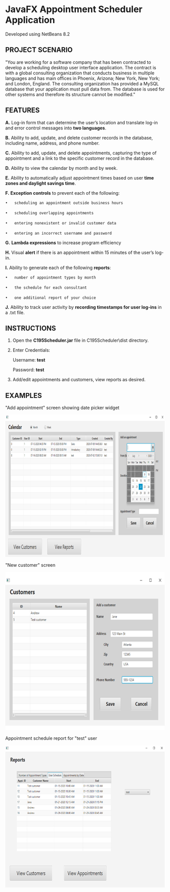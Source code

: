 # JavaFX Appointment Scheduler Application

Developed using NetBeans 8.2


## PROJECT SCENARIO

"You are working for a software company that has been contracted to develop a scheduling desktop user interface application. 
The contract is with a global consulting organization that conducts business in multiple languages and has main offices in 
Phoenix, Arizona; New York, New York; and London, England. The consulting organization has provided a MySQL database that your 
application must pull data from. The database is used for other systems and therefore its structure cannot be modified."


## FEATURES

**A.**   Log-in form that can determine the user’s location and translate log-in and error control messages into **two languages**.

**B.**   Ability to add, update, and delete customer records in the database, including name, address, and phone number.

**C.**   Ability to add, update, and delete appointments, capturing the type of appointment and a link to the 
specific customer record in the database.

**D.**   Ability to view the calendar by month and by week.

**E.**    Ability to automatically adjust appointment times based on user **time zones and daylight savings time**.

**F.**   **Exception controls** to prevent each of the following:

    •   scheduling an appointment outside business hours

    •   scheduling overlapping appointments

    •   entering nonexistent or invalid customer data

    •   entering an incorrect username and password

**G.**  **Lambda expressions** to increase program efficiency

**H.**   Visual **alert** if there is an appointment within 15 minutes of the user’s log-in.

**I.**   Ability to generate each of the following **reports**:

    •   number of appointment types by month

    •   the schedule for each consultant

    •   one additional report of your choice

**J.**   Ability to track user activity by **recording timestamps for user log-ins** in a .txt file. 


## INSTRUCTIONS

1. Open the **C195Scheduler.jar** file in C195Scheduler\dist directory.

2. Enter Credentials:

    Username: **test**
    
    Password: **test**
    
3. Add/edit appointments and customers, view reports as desired.


## EXAMPLES

"Add appointment" screen showing date picker widget

<img src="screenshots/appt_calendar.png" width="800" height="450" />

"New customer" screen

<img src="screenshots/new_customer.png" width="700" height="500" />

Appointment schedule report for "test" user

<img src="screenshots/user_schedule.png" width="700" height="450" />
